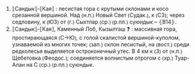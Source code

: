 ---
---

1. ⟦Сандык⟧-⟦Кая⟧
: лесистая гора с крутыми склонами и косо срезанной вершиной. Над ⦅н.п.⦆ Новый Свет ⦅Судак.⦆, к ⦅СЗ⦆; через седловину, к ⦅ЮЗ⦆ от ⦅г.⦆ Сыхтлар ⦅ср.⦆ ⦅р.пл.⦆ суюндык – ⦃В14⦄.
2. ⟦Сандык⟧-⟦Кая⟧, Каменный Лоб, Кызылташ ❓
: массивная гора, простирающаяся ⦅С→Ю⦆, с голой скалистой вершиной-куполом, узнаваемой из многих точек; ⦅зап.⦆ склон лесистый, на ⦅вост.⦆ среди редколесья выделяется остроконечный утес. В 4 км к ⦅З⦆ от ⦅н.п.⦆ Щебетовка ⦅Феодос.⦆; соединяется волнистым отрогом с ⦅хр.⦆ Туар-Алан на С ⦅ср.⦆ ⦅р.пл.⦆ суюндык.
